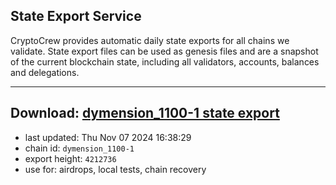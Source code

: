 ## State Export Service
CryptoCrew provides automatic daily state exports for all chains we validate. State export files can be used as genesis files and are a snapshot of the current blockchain state, including all validators, accounts, balances and delegations.

---
**Download: [dymension_1100-1 state export](https://dl-eu2.ccvalidators.com/SERVICE/dymension/dymension_1100-1_export_4212736.json)**
---

- last updated: Thu Nov 07 2024 16:38:29
- chain id: `dymension_1100-1`
- export height: `4212736`
- use for: airdrops, local tests, chain recovery
